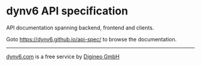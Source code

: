 # dynv6 API specification

API documentation spanning backend, frontend and clients.

Goto <https://dynv6.github.io/api-spec/> to browse the documentation.

---

[dynv6.com](https://dynv6.com/) is a free service by
[Digineo GmbH](https://www.digineo.de/)
